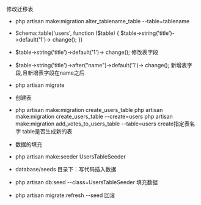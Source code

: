 修改迁移表
* php artisan make:migration alter_tablename_table --table=tablename
* Schema::table('users', function ($table) { $table->string('title')->default('1')-> change(); }) 
* $table->string('title')->default('1')-> change(); 修改表字段
* $table->string('title')->after("name")->default('1')-> change(); 新增表字段,且新增表字段在name之后
* php artisan migrate

* 创建表
* php artisan make:migration create_users_table 
php artisan make:migration create_users_table --create=users
php artisan make:migration add_votes_to_users_table --table=users
create指定表名字 table是否生成新的表

* 数据的填充
* php artisan make:seeder UsersTableSeeder
* database/seeds 目录下：写代码插入数据
* php artisan db:seed --class=UsersTableSeeder 填充数据
* php artisan migrate:refresh --seed 回滚
